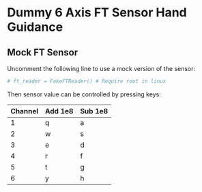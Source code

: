 # Dummy 6 Axis FT Sensor Hand Guidance

## Mock FT Sensor

Uncomment the following line to use a mock version of the sensor:

```python
# ft_reader = FakeFTReader() # Require root in linux
```

Then sensor value can be controlled by pressing keys:

| Channel | Add 1e8 | Sub 1e8 |
|---------|---------|---------|
| 1       | q       | a       |
| 2       | w       | s       |
| 3       | e       | d       |
| 4       | r       | f       |
| 5       | t       | g       |
| 6       | y       | h       |

